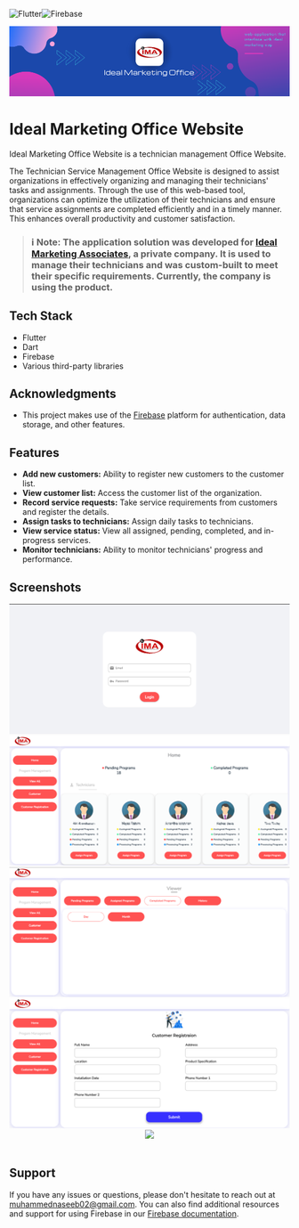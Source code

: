 ![Flutter](https://img.shields.io/badge/Flutter-%2302569B.svg?style=for-the-badge&logo=Flutter&logoColor=white)![Firebase](https://img.shields.io/badge/firebase-%23039BE5.svg?style=for-the-badge&logo=firebase)

<img src="readme-assets\office banner.png" >

# Ideal Marketing Office Website

Ideal Marketing  Office Website is a technician management  Office Website.

The Technician Service Management Office Website is designed to assist organizations in effectively organizing and managing their technicians' tasks and assignments. Through the use of this web-based tool, organizations can optimize the utilization of their technicians and ensure that service assignments are completed efficiently and in a timely manner. This enhances overall productivity and customer satisfaction.

> ### ℹ️ **Note:** The application solution was developed for [Ideal Marketing Associates](https://idealassociate.com/), a private company. It is used to manage their technicians and was custom-built to meet their specific requirements. Currently, the company is using the product.

## Tech Stack

 - Flutter
 - Dart
 - Firebase
 - Various third-party libraries

## Acknowledgments

- This project makes use of the [Firebase](https://firebase.google.com/) platform for authentication, data storage, and other features.


## Features

- **Add new customers:** Ability to register new customers to the customer list.
- **View customer list:** Access the customer list of the organization.
- **Record service requests:** Take service requirements from customers and register the details.
- **Assign tasks to technicians:** Assign daily tasks to technicians.
- **View service status:** View all assigned, pending, completed, and in-progress services.
- **Monitor technicians:** Ability to monitor technicians' progress and performance.

## Screenshots

<img src="readme-assets\ss1.png" >
<img src="readme-assets\ss2.png" >
<img src="readme-assets\ss3.png" >
<img src="readme-assets\ss4.png" >

<div align="center">

<img src="readme-assets\comingsoon.gif?raw=true" width="200px">

 </div>
 
 <br>
  
## Support

If you have any issues or questions, please don't hesitate to reach out at [muhammednaseeb02@gmail.com](mailto:muhammednaseeb02@gmail.com). You can also find additional resources and support for using Firebase in our [Firebase documentation](https://firebase.google.com/docs/).
